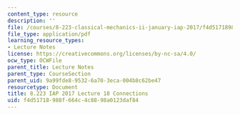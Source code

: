 ```yaml
---
content_type: resource
description: ''
file: /courses/8-223-classical-mechanics-ii-january-iap-2017/f4d51718988f664c4c8898a0123daf84_MIT8_223IAP17_Lec18.pdf
file_type: application/pdf
learning_resource_types:
- Lecture Notes
license: https://creativecommons.org/licenses/by-nc-sa/4.0/
ocw_type: OCWFile
parent_title: Lecture Notes
parent_type: CourseSection
parent_uid: 9a99fde8-9532-6a70-3eca-004b8c62be47
resourcetype: Document
title: 8.223 IAP 2017 Lecture 18 Connections
uid: f4d51718-988f-664c-4c88-98a0123daf84
---
```

